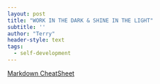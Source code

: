 ```yaml
---
layout: post
title: "WORK IN THE DARK & SHINE IN THE LIGHT"
subtitle: ''
author: "Terry"
header-style: text
tags:
  - self-development
---
```


[Markdown CheatSheet](https://quickref.me/markdown)